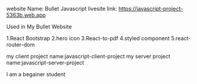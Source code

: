 

website Name: Bullet Javascript 
livesite link: https://javascript-project-5363b.web.app



Used in My Bullet Website

1.React Bootstrap 
2.hero icon
3.React-to-pdf
4.styled component
5.react-router-dom


my client project name:javascript-client-project
my server project name:javascript-server-project

I am a begainer student
